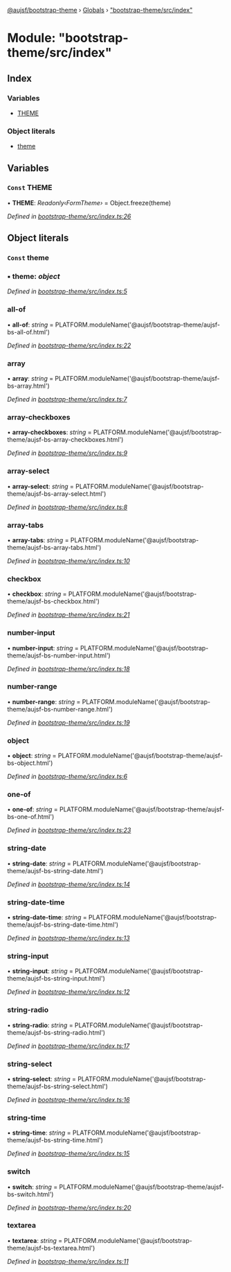[@aujsf/bootstrap-theme](../README.md) › [Globals](../globals.md) › ["bootstrap-theme/src/index"](_bootstrap_theme_src_index_.md)

# Module: "bootstrap-theme/src/index"

## Index

### Variables

* [THEME](_bootstrap_theme_src_index_.md#const-theme)

### Object literals

* [theme](_bootstrap_theme_src_index_.md#const-theme)

## Variables

### `Const` THEME

• **THEME**: *Readonly‹FormTheme›* = Object.freeze(theme)

*Defined in [bootstrap-theme/src/index.ts:26](https://github.com/jbockle/au-jsonschema-form/blob/edb7bd4/packages/bootstrap-theme/src/index.ts#L26)*

## Object literals

### `Const` theme

### ▪ **theme**: *object*

*Defined in [bootstrap-theme/src/index.ts:5](https://github.com/jbockle/au-jsonschema-form/blob/edb7bd4/packages/bootstrap-theme/src/index.ts#L5)*

###  all-of

• **all-of**: *string* = PLATFORM.moduleName('@aujsf/bootstrap-theme/aujsf-bs-all-of.html')

*Defined in [bootstrap-theme/src/index.ts:22](https://github.com/jbockle/au-jsonschema-form/blob/edb7bd4/packages/bootstrap-theme/src/index.ts#L22)*

###  array

• **array**: *string* = PLATFORM.moduleName('@aujsf/bootstrap-theme/aujsf-bs-array.html')

*Defined in [bootstrap-theme/src/index.ts:7](https://github.com/jbockle/au-jsonschema-form/blob/edb7bd4/packages/bootstrap-theme/src/index.ts#L7)*

###  array-checkboxes

• **array-checkboxes**: *string* = PLATFORM.moduleName('@aujsf/bootstrap-theme/aujsf-bs-array-checkboxes.html')

*Defined in [bootstrap-theme/src/index.ts:9](https://github.com/jbockle/au-jsonschema-form/blob/edb7bd4/packages/bootstrap-theme/src/index.ts#L9)*

###  array-select

• **array-select**: *string* = PLATFORM.moduleName('@aujsf/bootstrap-theme/aujsf-bs-array-select.html')

*Defined in [bootstrap-theme/src/index.ts:8](https://github.com/jbockle/au-jsonschema-form/blob/edb7bd4/packages/bootstrap-theme/src/index.ts#L8)*

###  array-tabs

• **array-tabs**: *string* = PLATFORM.moduleName('@aujsf/bootstrap-theme/aujsf-bs-array-tabs.html')

*Defined in [bootstrap-theme/src/index.ts:10](https://github.com/jbockle/au-jsonschema-form/blob/edb7bd4/packages/bootstrap-theme/src/index.ts#L10)*

###  checkbox

• **checkbox**: *string* = PLATFORM.moduleName('@aujsf/bootstrap-theme/aujsf-bs-checkbox.html')

*Defined in [bootstrap-theme/src/index.ts:21](https://github.com/jbockle/au-jsonschema-form/blob/edb7bd4/packages/bootstrap-theme/src/index.ts#L21)*

###  number-input

• **number-input**: *string* = PLATFORM.moduleName('@aujsf/bootstrap-theme/aujsf-bs-number-input.html')

*Defined in [bootstrap-theme/src/index.ts:18](https://github.com/jbockle/au-jsonschema-form/blob/edb7bd4/packages/bootstrap-theme/src/index.ts#L18)*

###  number-range

• **number-range**: *string* = PLATFORM.moduleName('@aujsf/bootstrap-theme/aujsf-bs-number-range.html')

*Defined in [bootstrap-theme/src/index.ts:19](https://github.com/jbockle/au-jsonschema-form/blob/edb7bd4/packages/bootstrap-theme/src/index.ts#L19)*

###  object

• **object**: *string* = PLATFORM.moduleName('@aujsf/bootstrap-theme/aujsf-bs-object.html')

*Defined in [bootstrap-theme/src/index.ts:6](https://github.com/jbockle/au-jsonschema-form/blob/edb7bd4/packages/bootstrap-theme/src/index.ts#L6)*

###  one-of

• **one-of**: *string* = PLATFORM.moduleName('@aujsf/bootstrap-theme/aujsf-bs-one-of.html')

*Defined in [bootstrap-theme/src/index.ts:23](https://github.com/jbockle/au-jsonschema-form/blob/edb7bd4/packages/bootstrap-theme/src/index.ts#L23)*

###  string-date

• **string-date**: *string* = PLATFORM.moduleName('@aujsf/bootstrap-theme/aujsf-bs-string-date.html')

*Defined in [bootstrap-theme/src/index.ts:14](https://github.com/jbockle/au-jsonschema-form/blob/edb7bd4/packages/bootstrap-theme/src/index.ts#L14)*

###  string-date-time

• **string-date-time**: *string* = PLATFORM.moduleName('@aujsf/bootstrap-theme/aujsf-bs-string-date-time.html')

*Defined in [bootstrap-theme/src/index.ts:13](https://github.com/jbockle/au-jsonschema-form/blob/edb7bd4/packages/bootstrap-theme/src/index.ts#L13)*

###  string-input

• **string-input**: *string* = PLATFORM.moduleName('@aujsf/bootstrap-theme/aujsf-bs-string-input.html')

*Defined in [bootstrap-theme/src/index.ts:12](https://github.com/jbockle/au-jsonschema-form/blob/edb7bd4/packages/bootstrap-theme/src/index.ts#L12)*

###  string-radio

• **string-radio**: *string* = PLATFORM.moduleName('@aujsf/bootstrap-theme/aujsf-bs-string-radio.html')

*Defined in [bootstrap-theme/src/index.ts:17](https://github.com/jbockle/au-jsonschema-form/blob/edb7bd4/packages/bootstrap-theme/src/index.ts#L17)*

###  string-select

• **string-select**: *string* = PLATFORM.moduleName('@aujsf/bootstrap-theme/aujsf-bs-string-select.html')

*Defined in [bootstrap-theme/src/index.ts:16](https://github.com/jbockle/au-jsonschema-form/blob/edb7bd4/packages/bootstrap-theme/src/index.ts#L16)*

###  string-time

• **string-time**: *string* = PLATFORM.moduleName('@aujsf/bootstrap-theme/aujsf-bs-string-time.html')

*Defined in [bootstrap-theme/src/index.ts:15](https://github.com/jbockle/au-jsonschema-form/blob/edb7bd4/packages/bootstrap-theme/src/index.ts#L15)*

###  switch

• **switch**: *string* = PLATFORM.moduleName('@aujsf/bootstrap-theme/aujsf-bs-switch.html')

*Defined in [bootstrap-theme/src/index.ts:20](https://github.com/jbockle/au-jsonschema-form/blob/edb7bd4/packages/bootstrap-theme/src/index.ts#L20)*

###  textarea

• **textarea**: *string* = PLATFORM.moduleName('@aujsf/bootstrap-theme/aujsf-bs-textarea.html')

*Defined in [bootstrap-theme/src/index.ts:11](https://github.com/jbockle/au-jsonschema-form/blob/edb7bd4/packages/bootstrap-theme/src/index.ts#L11)*
